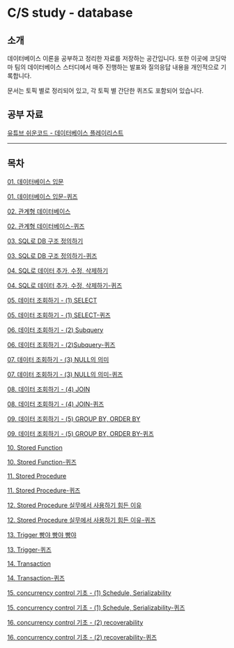 # C/S study - database

## 소개

데이터베이스 이론을 공부하고 정리한 자료를 저장하는 공간입니다. 또한 이곳에 코딩악마 팀의 데이터베이스 스터디에서 매주 진행하는 발표와 질의응답 내용을 개인적으로 기록합니다.

문서는 토픽 별로 정리되어 있고, 각 토픽 별 간단한 퀴즈도 포함되어 있습니다.

## 공부 자료

[유튜브 쉬운코드 - 데이터베이스 플레이리스트](https://youtube.com/playlist?list=PLcXyemr8ZeoREWGhhZi5FZs6cvymjIBVe&si=_CN3jbQHrG25WSyL)

---

## 목차

[01. 데이터베이스 입문](https://github.com/Minnie5382/cs-study-db/blob/main/db/01.%20%EB%8D%B0%EC%9D%B4%ED%84%B0%EB%B2%A0%EC%9D%B4%EC%8A%A4%20%EC%9E%85%EB%AC%B8.md)

[01. 데이터베이스 입문-퀴즈](https://github.com/Minnie5382/cs-study-db/blob/main/db/quiz/01.%20%EB%8D%B0%EC%9D%B4%ED%84%B0%EB%B2%A0%EC%9D%B4%EC%8A%A4%20%EC%9E%85%EB%AC%B8-%ED%80%B4%EC%A6%88.md)

[02. 관계형 데이터베이스](https://github.com/Minnie5382/cs-study-db/blob/main/db/02.%20%EA%B4%80%EA%B3%84%ED%98%95%20%EB%8D%B0%EC%9D%B4%ED%84%B0%EB%B2%A0%EC%9D%B4%EC%8A%A4.md)

[02. 관계형 데이터베이스-퀴즈](https://github.com/Minnie5382/cs-study-db/blob/main/db/quiz/02.%20%EA%B4%80%EA%B3%84%ED%98%95%20%EB%8D%B0%EC%9D%B4%ED%84%B0%EB%B2%A0%EC%9D%B4%EC%8A%A4-%ED%80%B4%EC%A6%88.md)

[03. SQL로 DB 구조 정의하기](https://github.com/Minnie5382/cs-study-db/blob/main/db/03.%20SQL%EB%A1%9C%20DB%20%EA%B5%AC%EC%A1%B0%20%EC%A0%95%EC%9D%98%ED%95%98%EA%B8%B0.md)

[03. SQL로 DB 구조 정의하기-퀴즈](https://github.com/Minnie5382/cs-study-db/blob/main/db/quiz/03.%20SQL%EB%A1%9C%20DB%20%EA%B5%AC%EC%A1%B0%20%EC%A0%95%EC%9D%98%ED%95%98%EA%B8%B0-%ED%80%B4%EC%A6%88.md)

[04. SQL로 데이터 추가, 수정, 삭제하기](https://github.com/Minnie5382/cs-study-db/blob/main/db/04.%20SQL%EB%A1%9C%20%EB%8D%B0%EC%9D%B4%ED%84%B0%20%EC%B6%94%EA%B0%80%2C%20%EC%88%98%EC%A0%95%2C%20%EC%82%AD%EC%A0%9C%ED%95%98%EA%B8%B0.md)

[04. SQL로 데이터 추가, 수정, 삭제하기-퀴즈](https://github.com/Minnie5382/cs-study-db/blob/main/db/quiz/04.%20SQL%EB%A1%9C%20%EB%8D%B0%EC%9D%B4%ED%84%B0%20%EC%B6%94%EA%B0%80%2C%20%EC%88%98%EC%A0%95%2C%20%EC%82%AD%EC%A0%9C%ED%95%98%EA%B8%B0-%ED%80%B4%EC%A6%88.md)

[05. 데이터 조회하기 - (1) SELECT](https://github.com/Minnie5382/cs-study-db/blob/main/db/05.%20%EB%8D%B0%EC%9D%B4%ED%84%B0%20%EC%A1%B0%ED%9A%8C%ED%95%98%EA%B8%B0%20-%20(1)%20SELECT.md)

[05. 데이터 조회하기 - (1) SELECT-퀴즈](https://github.com/Minnie5382/cs-study-db/blob/main/db/quiz/05.%20%EB%8D%B0%EC%9D%B4%ED%84%B0%20%EC%A1%B0%ED%9A%8C%ED%95%98%EA%B8%B0%20-%20(1)%20SELECT-%ED%80%B4%EC%A6%88.md)

[06. 데이터 조회하기 - (2) Subquery](https://github.com/Minnie5382/cs-study-db/blob/main/db/06.%20%EB%8D%B0%EC%9D%B4%ED%84%B0%20%EC%A1%B0%ED%9A%8C%ED%95%98%EA%B8%B0%20-%20(2)%20Subquery.md)

[06. 데이터 조회하기 - (2)Subquery-퀴즈](https://github.com/Minnie5382/cs-study-db/blob/main/db/quiz/06.%20%EB%8D%B0%EC%9D%B4%ED%84%B0%20%EC%A1%B0%ED%9A%8C%ED%95%98%EA%B8%B0%20-%20(2)Subquery-%ED%80%B4%EC%A6%88.md)

[07. 데이터 조회하기 - (3) NULL의 의미](https://github.com/Minnie5382/cs-study-db/blob/main/db/07.%20%EB%8D%B0%EC%9D%B4%ED%84%B0%20%EC%A1%B0%ED%9A%8C%ED%95%98%EA%B8%B0%20-%20(3)%20NULL%EC%9D%98%20%EC%9D%98%EB%AF%B8.md)

[07. 데이터 조회하기 - (3) NULL의 의미-퀴즈](https://github.com/Minnie5382/cs-study-db/blob/main/db/quiz/07.%20%EB%8D%B0%EC%9D%B4%ED%84%B0%20%EC%A1%B0%ED%9A%8C%ED%95%98%EA%B8%B0%20-%20(3)%20NULL%EC%9D%98%20%EC%9D%98%EB%AF%B8-%ED%80%B4%EC%A6%88.md)

[08. 데이터 조회하기 - (4) JOIN](https://github.com/Minnie5382/cs-study-db/blob/main/db/08.%20%EB%8D%B0%EC%9D%B4%ED%84%B0%20%EC%A1%B0%ED%9A%8C%ED%95%98%EA%B8%B0%20-%20(4)%20JOIN.md)

[08. 데이터 조회하기 - (4) JOIN-퀴즈](https://github.com/Minnie5382/cs-study-db/blob/main/db/quiz/08.%20%EB%8D%B0%EC%9D%B4%ED%84%B0%20%EC%A1%B0%ED%9A%8C%ED%95%98%EA%B8%B0%20-%20(4)%20JOIN-%ED%80%B4%EC%A6%88.md)

[09. 데이터 조회하기 - (5) GROUP BY, ORDER BY](https://github.com/Minnie5382/cs-study-db/blob/main/db/09.%20%EB%8D%B0%EC%9D%B4%ED%84%B0%20%EC%A1%B0%ED%9A%8C%ED%95%98%EA%B8%B0%20-%20(5)%20GROUP%20BY%2C%20ORDER%20BY.md)

[09. 데이터 조회하기 - (5) GROUP BY, ORDER BY-퀴즈](https://github.com/Minnie5382/cs-study-db/blob/main/db/quiz/09.%20%EB%8D%B0%EC%9D%B4%ED%84%B0%20%EC%A1%B0%ED%9A%8C%ED%95%98%EA%B8%B0%20-%20(5)%20GROUP%20BY%2C%20ORDER%20BY-%ED%80%B4%EC%A6%88.md)

[10. Stored Function](https://github.com/Minnie5382/cs-study-db/blob/main/db/10.%20Stored%20Function.md)

[10. Stored Function-퀴즈](https://github.com/Minnie5382/cs-study-db/blob/main/db/quiz/10.%20Stored%20Function-%ED%80%B4%EC%A6%88.md)

[11. Stored Procedure](https://github.com/Minnie5382/cs-study-db/blob/main/db/11.%20Stored%20Procedure.md)

[11. Stored Procedure-퀴즈](https://github.com/Minnie5382/cs-study-db/blob/main/db/quiz/11.%20Stored%20Procedure-%ED%80%B4%EC%A6%88.md)

[12. Stored Procedure 실무에서 사용하기 힘든 이유](https://github.com/Minnie5382/cs-study-db/blob/main/db/12.%20Stored%20Procedure%20%EC%8B%A4%EB%AC%B4%EC%97%90%EC%84%9C%20%EC%82%AC%EC%9A%A9%ED%95%98%EA%B8%B0%20%ED%9E%98%EB%93%A0%20%EC%9D%B4%EC%9C%A0.md)

[12. Stored Procedure 실무에서 사용하기 힘든 이유-퀴즈](https://github.com/Minnie5382/cs-study-db/blob/main/db/quiz/12.%20Stored%20Procedure%20%EC%8B%A4%EB%AC%B4%EC%97%90%EC%84%9C%20%EC%82%AC%EC%9A%A9%ED%95%98%EA%B8%B0%20%ED%9E%98%EB%93%A0%20%EC%9D%B4%EC%9C%A0-%ED%80%B4%EC%A6%88.md)

[13. Trigger 빵야 빵야 빵야](https://github.com/Minnie5382/cs-study-db/blob/main/db/13.%20Trigger%20%EB%B9%B5%EC%95%BC%20%EB%B9%B5%EC%95%BC%20%EB%B9%B5%EC%95%BC.md)

[13. Trigger-퀴즈](https://github.com/Minnie5382/cs-study-db/blob/main/db/quiz/13.%20Trigger-%ED%80%B4%EC%A6%88.md)

[14. Transaction](https://github.com/Minnie5382/cs-study-db/blob/main/db/14.%20Transaction.md)

[14. Transaction-퀴즈](https://github.com/Minnie5382/cs-study-db/blob/main/db/quiz/14.%20Transaction-%ED%80%B4%EC%A6%88.md)

[15. concurrency control 기초 - (1) Schedule, Serializability](https://github.com/Minnie5382/cs-study-db/blob/main/db/15.%20concurrency%20control%20%EA%B8%B0%EC%B4%88%20-%20(1)%20Schedule%2C%20Serializability.md)

[15. concurrency control 기초 - (1) Schedule, Serializability-퀴즈](https://github.com/Minnie5382/cs-study-db/blob/main/db/quiz/15.%20concurrency%20control%20%EA%B8%B0%EC%B4%88%20-%20(1)%20Schedule%2C%20Serializability-%ED%80%B4%EC%A6%88.md)

[16. concurrency control 기초 - (2) recoverability](https://github.com/Minnie5382/cs-study-db/blob/main/db/16.%20concurrency%20control%20%EA%B8%B0%EC%B4%88%20-%20(2)%20recoverability.md)

[16. concurrency control 기초 - (2) recoverability-퀴즈](https://github.com/Minnie5382/cs-study-db/blob/main/db/quiz/16.%20concurrency%20control%20%EA%B8%B0%EC%B4%88%20-%20(2)%20recoverability-%ED%80%B4%EC%A6%88.md)
